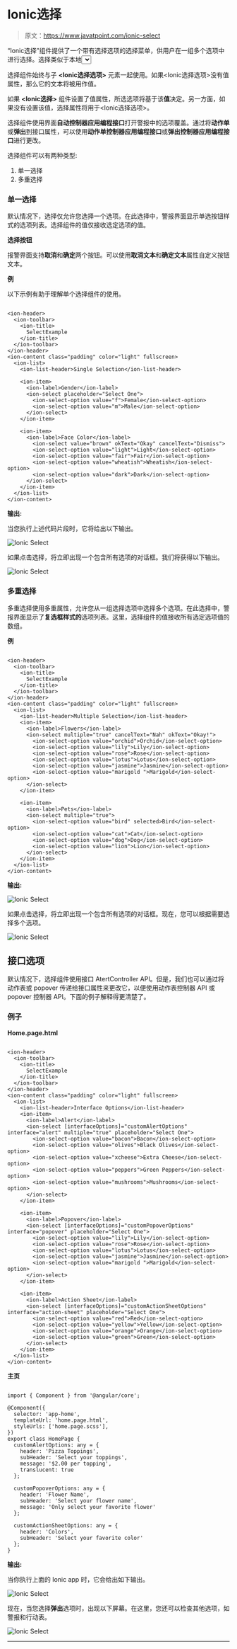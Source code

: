 # Ionic选择

> 原文：<https://www.javatpoint.com/ionic-select>

“Ionic选择”组件提供了一个带有选择选项的选择菜单，供用户在一组多个选项中进行选择。选择类似于本地<select>元素的表单控件。当您点击选择时，立即出现一个包含所有选项的对话框。对于不同的平台，选择菜单看起来会有所不同，因为它的样式由浏览器处理。我们可以通过使用标准的元素来访问Ionic选择。</select>

选择组件始终与子 **<Ionic选择选项>** 元素一起使用。如果<Ionic选择选项>没有值属性，那么它的文本将被用作值。

如果 **<Ionic选择>** 组件设置了值属性，所选选项将基于该**值**决定。另一方面，如果没有设置该值，选择属性将用于<Ionic选择选项>。

选择组件使用界面**自动控制器应用编程接口**打开警报中的选项覆盖。通过将**动作单**或**弹出**到接口属性，可以使用**动作单控制器应用编程接口**或**弹出控制器应用编程接口**进行更改。

选择组件可以有两种类型:

1.  单一选择
2.  多重选择

### 单一选择

默认情况下，选择仅允许您选择一个选项。在此选择中，警报界面显示单选按钮样式的选项列表。选择组件的值仅接收选定选项的值。

**选择按钮**

报警界面支持**取消**和**确定**两个按钮。可以使用**取消文本**和**确定文本**属性自定义按钮文本。

**例**

以下示例有助于理解单个选择组件的使用。

```

<ion-header>
  <ion-toolbar>
    <ion-title>
      SelectExample
    </ion-title>
  </ion-toolbar>
</ion-header>
<ion-content class="padding" color="light" fullscreen>
  <ion-list>
    <ion-list-header>Single Selection</ion-list-header>

    <ion-item>
      <ion-label>Gender</ion-label>
      <ion-select placeholder="Select One">
        <ion-select-option value="f">Female</ion-select-option>
        <ion-select-option value="m">Male</ion-select-option>
      </ion-select>
    </ion-item>

    <ion-item>
      <ion-label>Face Color</ion-label>
        <ion-select value="brown" okText="Okay" cancelText="Dismiss">
        <ion-select-option value="light">Light</ion-select-option>
        <ion-select-option value="fair">Fair</ion-select-option>
        <ion-select-option value="wheatish">Wheatish</ion-select-option>
        <ion-select-option value="dark">Dark</ion-select-option>
      </ion-select>
    </ion-item>
  </ion-list>
</ion-content>

```

**输出:**

当您执行上述代码片段时，它将给出以下输出。

![Ionic Select](img/0abb44a140e3d1eb6b4dbfc2f50b952d.png)

如果点击选择，将立即出现一个包含所有选项的对话框。我们将获得以下输出。

![Ionic Select](img/0e50e1d2e7f014a81dac2da464e20079.png)

### 多重选择

多重选择使用多重属性，允许您从一组选择选项中选择多个选项。在此选择中，警报界面显示了**复选框样式的**选项列表。这里，选择组件的值接收所有选定选项值的数组。

**例**

```

<ion-header>
  <ion-toolbar>
    <ion-title>
      SelectExample
    </ion-title>
  </ion-toolbar>
</ion-header>
<ion-content class="padding" color="light" fullscreen>
  <ion-list>
    <ion-list-header>Multiple Selection</ion-list-header>
    <ion-item>
      <ion-label>Flowers</ion-label>
      <ion-select multiple="true" cancelText="Nah" okText="Okay!">
        <ion-select-option value="orchid">Orchid</ion-select-option>
        <ion-select-option value="lily">Lily</ion-select-option>
        <ion-select-option value="rose">Rose</ion-select-option>
        <ion-select-option value="lotus">Lotus</ion-select-option>
        <ion-select-option value="jasmine">Jasmine</ion-select-option>
        <ion-select-option value="marigold ">Marigold</ion-select-option>
      </ion-select>
    </ion-item>

    <ion-item>
      <ion-label>Pets</ion-label>
      <ion-select multiple="true">
        <ion-select-option value="bird" selected>Bird</ion-select-option>
        <ion-select-option value="cat">Cat</ion-select-option>
        <ion-select-option value="dog">Dog</ion-select-option>
        <ion-select-option value="lion">Lion</ion-select-option>
      </ion-select>
    </ion-item>
  </ion-list>
</ion-content>

```

**输出:**

![Ionic Select](img/8a3b674604837eb9b04fb24ddbe469b3.png)

如果点击选择，将立即出现一个包含所有选项的对话框。现在，您可以根据需要选择多个选项。

![Ionic Select](img/e5cda4e1345a996dd771b62719bc74b5.png)

## 接口选项

默认情况下，选择组件使用接口 AtertController API。但是，我们也可以通过将动作表或 popover 传递给接口属性来更改它，以便使用动作表控制器 API 或 popover 控制器 API。下面的例子解释得更清楚了。

### 例子

**Home.page.html**

```

<ion-header>
  <ion-toolbar>
    <ion-title>
      SelectExample
    </ion-title>
  </ion-toolbar>
</ion-header>
<ion-content class="padding" color="light" fullscreen>
  <ion-list>
    <ion-list-header>Interface Options</ion-list-header>      
    <ion-item>
      <ion-label>Alert</ion-label>
      <ion-select [interfaceOptions]="customAlertOptions" interface="alert" multiple="true" placeholder="Select One">
        <ion-select-option value="bacon">Bacon</ion-select-option>
        <ion-select-option value="olives">Black Olives</ion-select-option>
        <ion-select-option value="xcheese">Extra Cheese</ion-select-option>
        <ion-select-option value="peppers">Green Peppers</ion-select-option>
        <ion-select-option value="mushrooms">Mushrooms</ion-select-option>
      </ion-select>
    </ion-item>

    <ion-item>
      <ion-label>Popover</ion-label>
      <ion-select [interfaceOptions]="customPopoverOptions" interface="popover" placeholder="Select One">
        <ion-select-option value="lily">Lily</ion-select-option>
        <ion-select-option value="rose">Rose</ion-select-option>
        <ion-select-option value="lotus">Lotus</ion-select-option>
        <ion-select-option value="jasmine">Jasmine</ion-select-option>
        <ion-select-option value="marigold ">Marigold</ion-select-option>
      </ion-select>
    </ion-item>

    <ion-item>
      <ion-label>Action Sheet</ion-label>
      <ion-select [interfaceOptions]="customActionSheetOptions" interface="action-sheet" placeholder="Select One">
        <ion-select-option value="red">Red</ion-select-option>
        <ion-select-option value="yellow">Yellow</ion-select-option>
        <ion-select-option value="orange">Orange</ion-select-option>
        <ion-select-option value="green">Green</ion-select-option>
      </ion-select>
    </ion-item>  
  </ion-list>
</ion-content>

```

**主页**

```

import { Component } from '@angular/core';

@Component({
  selector: 'app-home',
  templateUrl: 'home.page.html',
  styleUrls: ['home.page.scss'],
})
export class HomePage {
  customAlertOptions: any = {
    header: 'Pizza Toppings',
    subHeader: 'Select your toppings',
    message: '$2.00 per topping',
    translucent: true
  };

  customPopoverOptions: any = {
    header: 'Flower Name',
    subHeader: 'Select your flower name',
    message: 'Only select your favorite flower'
  };

  customActionSheetOptions: any = {
    header: 'Colors',
    subHeader: 'Select your favorite color'
  };
}

```

**输出:**

当你执行上面的 Ionic app 时，它会给出如下输出。

![Ionic Select](img/95a0d870f9e8898bba921c5d6acd77b6.png)

现在，当您选择**弹出**选项时，出现以下屏幕。在这里，您还可以检查其他选项，如警报和行动表。

![Ionic Select](img/e8e81b8f973cdffe1f907f26cd1ac003.png)

* * *